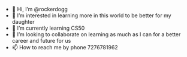 - 👋 Hi, I’m @rockerdogg
- 👀 I’m interested in learning more in this world to be better for my daughter
- 🌱 I’m currently learning CS50
- 💞️ I’m looking to collaborate on learning as much as I can for a better career and future for us
- 📫 How to reach me by phone 7276781962

<!---
rockerdogg/rockerdogg is a ✨ special ✨ repository because its `README.md` (this file) appears on your GitHub profile.
You can click the Preview link to take a look at your changes.
--->
